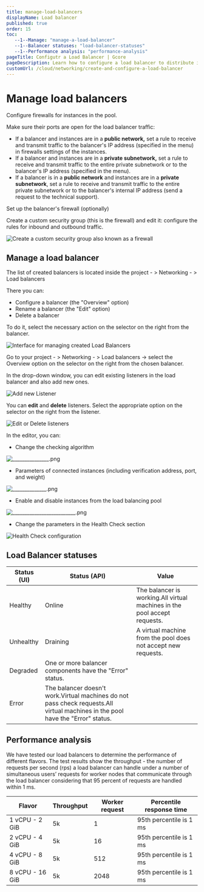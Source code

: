 ```yaml
---
title: manage-load-balancers
displayName: Load balancer
published: true
order: 15
toc:
   --1--Manage: "manage-a-load-balancer"
   --1--Balancer statuses: "load-balancer-statuses"
   --1--Performance analysis: "performance-analysis"
pageTitle: Configutr a Load Balancer | Gcore
pageDescription: Learn how to configure a load balancer to distribute incoming requests across VMs, improving the fault tolerance of your infrastructure.
customUrl: /cloud/networking/create-and-configure-a-load-balancer
---
```

# Manage load balancers

Configure firewalls for instances in the pool.

Make sure their ports are open for the load balancer traffic:

*   If a balancer and instances are in a **public network,** set a rule to receive and transmit traffic to the balancer's IP address (specified in the menu) in firewalls settings of the instances.
*   If a balancer and instances are in a **private subnetwork,** set a rule to receive and transmit traffic to the entire private subnetwork or to the balancer's IP address (specified in the menu).
*   If a balancer is in a **public network** and instances are in a **private subnetwork**, set a rule to receive and transmit traffic to the entire private subnetwork or to the balancer's internal IP address (send a request to the technical support).

Set up the balancer's firewall (optionally)

Create a custom security group (this is the firewall) and edit it: configure the rules for inbound and outbound traffic.

<img src="https://assets.gcore.pro/docs/cloud/networking/create-and-configure-a-load-balancer/mceclip0.png" alt="Create a custom security group also known as a firewall">

## Manage a load balancer

The list of created balancers is located inside the project - > Networking - > Load balancers

There you can:

*   Configure a balancer (the "Overview" option) 
*   Rename a balancer (the "Edit" option) 
*   Delete a balancer

To do it, select the necessary action on the selector on the right from the balancer.

<img src="https://assets.gcore.pro/docs/cloud/networking/create-and-configure-a-load-balancer/____________________.png" alt="Interface for managing created Load Balancers">

Go to your project - > Networking - > Load balancers -> select the Overview option on the selector on the right from the chosen balancer.

In the drop-down window, you can edit existing listeners in the load balancer and also add new ones.

<img src="https://assets.gcore.pro/docs/cloud/networking/create-and-configure-a-load-balancer/________________________________________.png" alt="Add new Listener">

You can **edit** and **delete** listeners. Select the appropriate option on the selector on the right from the listener. 

<img src="https://assets.gcore.pro/docs/cloud/networking/create-and-configure-a-load-balancer/____________________________.png" alt="Edit or Delete listeners">

In the editor, you can:

*   Change the checking algorithm

<img src="https://assets.gcore.pro/docs/cloud/networking/create-and-configure-a-load-balancer/_______________.png" alt="_______________.png">

*   Parameters of connected instances (including verification address, port, and weight)

<img src="https://assets.gcore.pro/docs/cloud/networking/create-and-configure-a-load-balancer/______________.png" alt="______________.png">

*   Enable and disable instances from the load balancing pool

<img src="https://assets.gcore.pro/docs/cloud/networking/create-and-configure-a-load-balancer/__________________________.png" alt="__________________________.png">

*   Change the parameters in the Health Check section

<img src="https://assets.gcore.pro/docs/cloud/networking/create-and-configure-a-load-balancer/__________________.png" alt="Health Check configuration">

## Load Balancer statuses

| Status (UI) | Status (API)                                                                                                                              | Value                                                                           |
|-------------|-------------------------------------------------------------------------------------------------------------------------------------------|---------------------------------------------------------------------------------|
| Healthy     | Online                                                                                                                                    | The balancer is working.All virtual machines in the pool accept requests. |
| Unhealthy   | Draining                                                                                                                                  | A virtual machine from the pool does not accept new requests.                   |
| Degraded    | One or more balancer components have the \"Error\" status.                                                                                |
| Error       | The balancer doesn't work.Virtual machines do not pass check requests.All virtual machines in the pool have the \"Error\" status. |


## Performance analysis

We have tested our load balancers to determine the performance of different flavors. The test results show the throughput - the number of requests per second (rps) a load balancer can handle under a number of simultaneous users’ requests for worker nodes that communicate through the load balancer considering that 95 percent of requests are handled within 1 ms. 

| Flavor          | Throughput | Worker request | Percentile response time |
|-----------------|------------|----------------|--------------------------|
| 1 vCPU - 2 GiB  | 5k         | 1              | 95th percentile is 1 ms  |
| 2 vCPU - 4 GiB  | 5k         | 16             | 95th percentile is 1 ms  |
| 4 vCPU - 8 GiB  | 5k         | 512            | 95th percentile is 1 ms  |
| 8 vCPU - 16 GiB | 5k         | 2048           | 95th percentile is 1 ms  |

